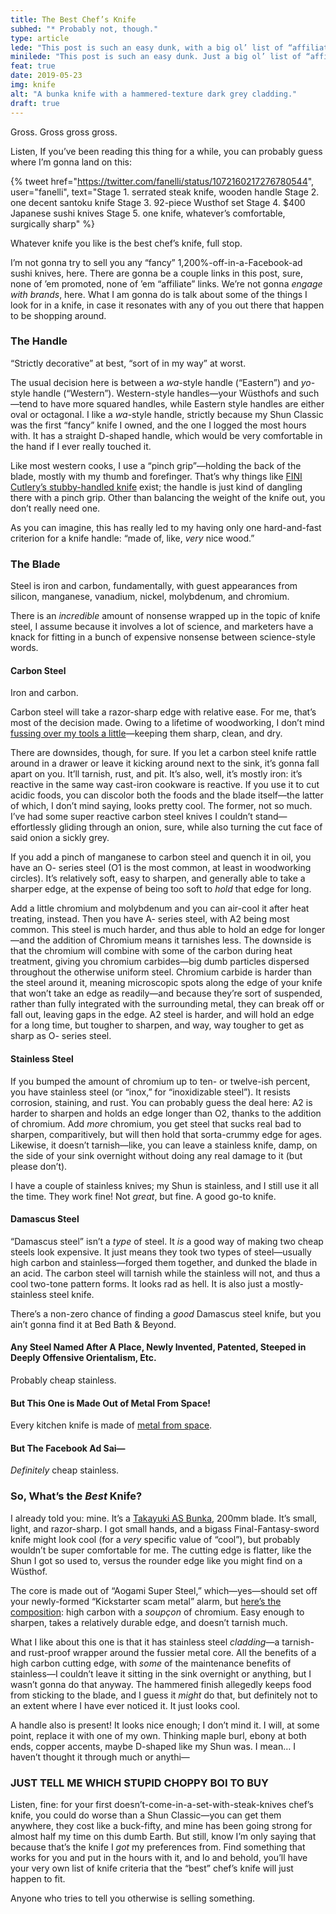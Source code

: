 ```yaml
---
title: The Best Chef’s Knife
subhed: "* Probably not, though."
type: article
lede: "This post is such an easy dunk, with a big ol’ list of “affiliate links” to expensive-ass knives. Spoiler: the super expensive one happens to be the best one! Good news, though: there’s a best <em>budget</em> knife, too, so you can go ahead and buy that one. After all, when you’re selling, you don’t want the mark’s options to be “buy something or don’t”—you want it to be “buy something or buy something."
minilede: "This post is such an easy dunk. Just a big ol’ list of “affiliate links” to expensive-ass knives—cha-<em>ching</em>, suckers. Retirement here I come!"
feat: true
date: 2019-05-23
img: knife
alt: "A bunka knife with a hammered-texture dark grey cladding."
draft: true
---
```


Gross. Gross gross gross.

Listen, If you’ve been reading this thing for a while, you can probably guess where I’m gonna land on this: 

{% tweet
    href="https://twitter.com/fanelli/status/1072160217276780544",
    user="fanelli",
    text="Stage 1. serrated steak knife, wooden handle 
Stage 2. one decent santoku knife
Stage 3. 92-piece Wusthof set 
Stage 4. $400 Japanese sushi knives 
Stage 5. one knife, whatever’s comfortable, surgically sharp"
%}

Whatever knife you like is the best chef’s knife, full stop.

I’m not gonna try to sell you any “fancy” 1,200%-off-in-a-Facebook-ad sushi knives, here. There are gonna be a couple links in this post, sure, none of ’em promoted, none of ’em “affiliate” links. We’re not gonna _engage with brands_, here. What I am gonna do is talk about some of the things I look for in a knife, in case it resonates with any of you out there that happen to be shopping around. 

### The Handle

“Strictly decorative” at best, “sort of in my way” at worst. 

The usual decision here is between a _wa_-style handle (“Eastern”) and _yo_-style handle (“Western”). Western-style handles—your Wüsthofs and such—tend to have more squared handles, while Eastern style handles are either oval or octagonal. I like a _wa_-style handle, strictly because my Shun Classic was the first “fancy” knife I owned, and the one I logged the most hours with. It has a straight D-shaped handle, which would be very comfortable in the hand if I ever really touched it.

Like most western cooks, I use a “pinch grip”—holding the back of the blade, mostly with my thumb and forefinger. That’s why things like [FINI Cutlery’s stubby-handled knife](https://www.finicutlery.com/) exist; the handle is just kind of dangling there with a pinch grip. Other than balancing the weight of the knife out, you don’t really need one. 

As you can imagine, this has really led to my having only one hard-and-fast criterion for a knife handle: “made of, like, _very_ nice wood.”

### The Blade

Steel is iron and carbon, fundamentally, with guest appearances from silicon, manganese, vanadium, nickel, molybdenum, and chromium. 

There is an _incredible_ amount of nonsense wrapped up in the topic of knife steel, I assume because it involves a lot of science, and marketers have a knack for fitting in a bunch of expensive nonsense between science-style words.

#### Carbon Steel

Iron and carbon.

Carbon steel will take a razor-sharp edge with relative ease. For me, that’s most of the decision made. Owing to a lifetime of woodworking, I don’t mind [fussing over my tools a little](/articles/sharpening/)—keeping them sharp, clean, and dry.

There are downsides, though, for sure. If you let a carbon steel knife rattle around in a drawer or leave it kicking around next to the sink, it’s gonna fall apart on you. It’ll tarnish, rust, and pit. It’s also, well, it’s mostly iron: it’s reactive in the same way cast-iron cookware is reactive. If you use it to cut acidic foods, you can discolor both the foods and the blade itself—the latter of which, I don’t mind saying, looks pretty cool. The former, not so much. I’ve had some super reactive carbon steel knives I couldn’t stand—effortlessly gliding through an onion, sure, while also turning the cut face of said onion a sickly grey.

If you add a pinch of manganese to carbon steel and quench it in oil, you have an O- series steel (O1 is the most common, at least in woodworking circles). It’s relatively soft, easy to sharpen, and generally able to take a sharper edge, at the expense of being too soft to _hold_ that edge for long. 

Add a little chromium and molybdenum and you can air-cool it after heat treating, instead. Then you have A- series steel, with A2 being most common. This steel is much harder, and thus able to hold an edge for longer—and the addition of Chromium means it tarnishes less. The downside is that the chromium will combine with some of the carbon during heat treatment, giving you chromium carbides—big dumb particles dispersed throughout the otherwise uniform steel. Chromium carbide is harder than the steel around it, meaning microscopic spots along the edge of your knife that won’t take an edge as readily—and because they’re sort of suspended, rather than fully integrated with the surrounding metal, they can break off or fall out, leaving gaps in the edge. A2 steel is harder, and will hold an edge for a long time, but tougher to sharpen, and way, way tougher to get as sharp as O- series steel. 

#### Stainless Steel

If you bumped the amount of chromium up to ten- or twelve-ish percent, you have stainless steel (or “inox,” for “inoxidizable steel”). It resists corrosion, staining, and rust. You can probably guess the deal here: A2 is harder to sharpen and holds an edge longer than O2, thanks to the addition of chromium. Add _more_ chromium, you get steel that sucks real bad to sharpen, comparitively, but will then hold that sorta-crummy edge for ages. Likewise, it doesn’t tarnish—like, you can leave a stainless knife, damp, on the side of your sink overnight without doing any real damage to it (but please don’t).

I have a couple of stainless knives; my Shun is stainless, and I still use it all the time. They work fine! Not _great_, but fine. A good go-to knife.

#### Damascus Steel

“Damascus steel” isn’t a _type_ of steel. It _is_ a good way of making two cheap steels look expensive. It just means they took two types of steel—usually high carbon and stainless—forged them together, and dunked the blade in an acid. The carbon steel will tarnish while the stainless will not, and thus a cool two-tone pattern forms. It looks rad as hell. It is also just a mostly-stainless steel knife. 

There’s a non-zero chance of finding a _good_ Damascus steel knife, but you ain’t gonna find it at Bed Bath & Beyond.

#### Any Steel Named After A Place, Newly Invented, Patented, Steeped in Deeply Offensive Orientalism, Etc.

Probably cheap stainless.

#### But This One is Made Out of Metal From Space!

Every kitchen knife is made of [metal from space](https://sciencing.com/origin-iron-5371252.html).

#### But The Facebook Ad Sai—

_Definitely_ cheap stainless.

### So, What’s the&nbsp;<em>Best</em>&nbsp;Knife?

I already told you: mine. It’s a [Takayuki AS Bunka](https://www.chefknivestogo.com/taaskeb19.html), 200mm blade. It’s small, light, and razor-sharp. I got small hands, and a bigass Final-Fantasy-sword knife might look cool (for a _very_ specific value of “cool”), but probably wouldn’t be super comfortable for me. The cutting edge is flatter, like the Shun I got so used to, versus the rounder edge like you might find on a Wüsthof.

The core is made out of “Aogami Super Steel,” which—yes—should set off your newly-formed “Kickstarter scam metal” alarm, but [here’s the composition](http://zknives.com/knives/steels/steelgraph.php?nm=Aogami%2520Super): high carbon with a <i>soupçon</i> of chromium. Easy enough to sharpen, takes a relatively durable edge, and doesn’t tarnish much.

What I like about this one is that it has stainless steel _cladding_—a tarnish- and rust-proof wrapper around the fussier metal core. All the benefits of a high carbon cutting edge, with _some_ of the maintenance benefits of stainless—I couldn’t leave it sitting in the sink overnight or anything, but I wasn’t gonna do that anyway. The hammered finish allegedly keeps food from sticking to the blade, and I guess it _might_ do that, but definitely not to an extent where I have ever noticed it. It just looks cool.

A handle also is present! It looks nice enough; I don’t mind it. I will, at some point, replace it with one of my own. Thinking maple burl, ebony at both ends, copper accents, maybe D-shaped like my Shun was. I mean… I haven’t thought it through much or anythi—

### JUST TELL ME WHICH STUPID CHOPPY BOI TO BUY

Listen, fine: for your first doesn’t-come-in-a-set-with-steak-knives chef’s knife, you could do worse than a Shun Classic—you can get them anywhere, they cost like a buck-fifty, and mine has been going strong for almost half my time on this dumb Earth. But still, know I’m only saying that because that’s the knife I _got_ my preferences from. Find something that works for you and put in the hours with it, and lo and behold, you’ll have your very own list of knife criteria that the “best” chef’s knife will just happen to fit. 

Anyone who tries to tell you otherwise is selling something.
